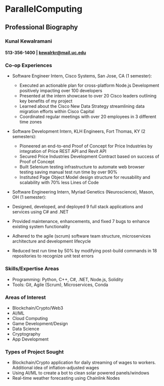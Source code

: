 # ParallelComputing

## Professional Biography

### Kunal Kewalramani
#### 513-356-1400 | kewalrkr@mail.uc.edu

### Co-op Experiences

* Software Engineer Intern, Cisco Systems, San Jose, CA (1 semester):
  * Executed an actionable plan for cross-platform Node.js Development positively impacting over 100 developers
  * Presented at the intern showcase to over 20 Cisco leaders outlining key benefits of my project
  * Learned about the Cisco New Data Strategy streamlining data migration efforts within Cisco Capital
  * Coordinated regular meetings with over 20 employees in 3 different time zones
  
* Software Development Intern, KLH Engineers, Fort Thomas, KY (2 semesters):
  * Pioneered an end-to-end Proof of Concept for Price Industries by integration of Price REST API and Revit API
  * Secured Price Industries Development Contract based on success of Proof of Concept
  * Built Selenium testing infrastructure to automate web browser testing saving manual test run time by over 90%
  * Instituted Page Object Model design structure for reusability and scalability with 70% less Lines of Code
  
 * Software Engineering Intern, Myriad Genetics (Neuroscience), Mason, OH (1 semester):
  * Designed, developed, and deployed 9 full stack applications and services using C# and .NET
  * Provided maintenance, enhancements, and fixed 7 bugs to enhance existing system functionality
  * Adhered to the agile (scrum) software team structure, microservices architecture and development lifecycle
  * Reduced test run time by 50% by modifying post-build commands in 18 repositories to recognize unit test errors
  
### Skills/Expertise Areas

* Programming: Python, C++, C#, .NET, Node.js, Solidity
* Tools: Git, Agile (Scrum), Microservices, Conda

### Areas of Interest

* Blockchain/Crypto/Web3
* AI/ML
* Cloud Computing
* Game Development/Design
* Data Science
* Cryptography
* App Development

### Types of Project Sought

* Blockchain/Crypto application for daily streaming of wages to workers. Additional idea of inflation-adjusted wages
* Using AI/ML to create a bot to clean solar powered panels/windows
* Real-time weather forecasting using Chainlink Nodes
